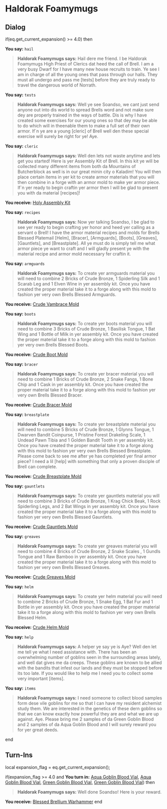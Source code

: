 # Haldorak Foamymugs
## Dialog

if(eq.get_current_expansion() >= 4.0) then


**You say:** `hail`




>**Haldorak Foamymugs says:** Hail dere me friend. I be Haldorak Foamymugs High Priest of Clerics dat heed the call of Brell. I am a very busy Dwarf for I have many new house recruits to train. Ye see I am in charge of all the young ones that pass through our halls. They must all undergo and pass me [tests] before they are truly ready to travel the dangerous world of Norrath.


**You say:** `tests`




>**Haldorak Foamymugs says:** Well ye see Soandso, we cant just send anyone out into dis world to spread Brells word and not make sure dey are properly trained in the ways of battle. Dis is why I have created some exercises for our young ones so that dey may be able to do which will in theenable them to make a full set of their own armor. If\`n ye are a young [cleric] of Brell well den these special exercise will surely be right for ye! Aye.


**You say:** `cleric`




>**Haldorak Foamymugs says:** Well den lets not waste anytime and lets get you started! Here is yer Assembly Kit of Brell. In this kit ye will be collected many different items from both da Mountains of Butcherblock as well is in our great minin city o Kaladim! You will then place certain items in yer kit to create armor materials that you will then combine in a forge with an armor mold to make yer armor piece. If\`n yer ready to begin craftin yer armor then I will be glad to present you with da material [recipes]!







**You receive:**  [Holy Assembly Kit](/item/17253)


**You say:** `recipes`




>**Haldorak Foamymugs says:** Now yer talking Soandso, I be glad to see yer ready to begin crafting yer honor and heed yer calling as a servant o Brell! I have the armor material recipes and molds for Brells Blessed Platemail [Helm], [Bracer], [Armguards], [Boots], [Greaves], [Gauntlets], and [Breastplate]. All ye must do is simply tell me what armor piece ye want to craft and I will gladly present ye with the material recipe and armor mold necessary fer craftin it.


**You say:** `armguards`








>**Haldorak Foamymugs says:** To create yer armguards material you will need to combine 2 Bricks of Crude Bronze, 1 Spiderling Silk and 1 Scarab Leg and 1 Elven Wine in yer assembly kit. Once you have created the proper material take it to a forge along with this mold to fashion yer very own Brells Blessed Armguards.







**You receive:**  [Crude Vambrace Mold](/item/19635)


**You say:** `boots`








>**Haldorak Foamymugs says:** To create yer boots material you will need to combine 3 Bricks of Crude Bronze, 1 Basilisk Tongue, 1 Bat Wing and 1 Bottle of Milk in yer assembly kit. Once you have created the proper material take it to a forge along with this mold to fashion yer very own Brells Blessed Boots.







**You receive:**  [Crude Boot Mold](/item/19634)


**You say:** `bracer`








>**Haldorak Foamymugs says:** To create yer bracer material you will need to combine 1 Bricks of Crude Bronze, 2 Snake Fangs, 1 Bone Chip and 1 Cask in yer assembly kit. Once you have created the proper material take it to a forge along with this mold to fashion yer very own Brells Blessed Bracer.







**You receive:**  [Crude Bracer Mold](/item/19632)


**You say:** `breastplate`








>**Haldorak Foamymugs says:** To create yer breastplate material you will need to combine 5 Bricks of Crude Bronze, 1 Glynns Tongue, 1 Dwarven Bandit Coinpurse, 1 Pristine Forest Drakeling Scale, 1 Undead Pawn Tibia and 1 Golden Bandit Tooth in yer assembly kit. Once you have created the proper material take it to a forge along with this mold to fashion yer very own Brells Blessed Breastplate. Please come back to see me after ye has completed yer final armor piece? I need a lil [help] with something that only a proven disciple of Brell can complete.







**You receive:**  [Crude Breastplate Mold](/item/19637)


**You say:** `gauntlets`








>**Haldorak Foamymugs says:** To create yer gauntlets material you will need to combine 3 Bricks of Crude Bronze, 1 Krag Chick Beak, 1 Rock Spiderling Legs, and 2 Bat Wings in yer assembly kit. Once you have created the proper material take it to a forge along with this mold to fashion yer very own Brells Blessed Gauntlets.







**You receive:**  [Crude Gauntlets Mold](/item/19633)


**You say:** `greaves`








>**Haldorak Foamymugs says:** To create yer greaves material you will need to combine 4 Bricks of Crude Bronze, 2 Snake Scales , 1 Gundls Tongue and 1 Raw Bamboo in yer assembly kit. Once you have created the proper material take it to a forge along with this mold to fashion yer very own Brells Blessed Greaves.







**You receive:**  [Crude Greaves Mold](/item/19636)


**You say:** `helm`








>**Haldorak Foamymugs says:** To create yer helm material you will need to combine 2 Bricks of Crude Bronze, 1 Snake Egg, 1 Bat Fur and 1 Bottle in yer assembly kit. Once you have created the proper material take it to a forge along with this mold to fashion yer very own Brells Blessed Helm.







**You receive:**  [Crude Helm Mold](/item/19631)


**You say:** `help`








>**Haldorak Foamymugs says:** A helper ye say ye is Aye? Well den let me tell ye what I need assistance with. There has been an overwhelming number of goblins seen in the surrounding areas lately, and well dat gives me da creeps. These goblins are known to be allied with the bandits that infest our lands and they must be stopped before its too late. If you would like to help me I need you to collect some very important [items].


**You say:** `items`








>**Haldorak Foamymugs says:** I need someone to collect blood samples form dese vile goblins for me so that I can have my resident alchemist study them. We are interested in the genetics of these dern goblins so that we can know exactly how powerful they are and what we are up against. Aye. Please bring me 2 samples of da Green Goblin Blood and 2 samples of da Aqua Goblin Blood and I will surely reward you for yer great deeds.

end

## Turn-Ins





local expansion_flag = eq.get_current_expansion();

if(expansion_flag >= 4.0 and  **You turn in:** [Aqua Goblin Blood Vial](/item/28062), [Aqua Goblin Blood Vial](/item/28062), [Green Goblin Blood Vial](/item/28061), [Green Goblin Blood Vial](/item/28061)) then





>**Haldorak Foamymugs says:** Well done Soandso! Here is your reward.





 **You receive:**  [Blessed Brellium Warhammer](/item/26075) 
end





